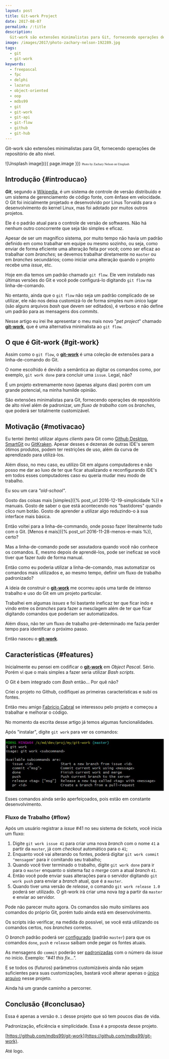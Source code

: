 ```yaml
---
layout: post
title: Git-work Project
date: 2017-08-07
permalink: /:title
description:
  Git-work são extensões minimalistas para Git, fornecendo operações de repositório de alto nível.
image: /images/2017/photo-zachary-nelson-192289.jpg
tags:
  - git
  - git-work
keywords:
  - freepascal
  - fpc
  - delphi
  - lazarus
  - object-oriented
  - oop
  - mdbs99
  - git
  - git-work
  - git-api
  - git-flow
  - github
  - git-hub
---
```


Git-work são extensões minimalistas para Git, fornecendo operações de repositório de alto nível.

<!--more-->

![Unsplash image]({{ page.image }}) 
<span style="font-family: 'Bebas Neue'; font-size: 0.7em;">Photo by Zachary Nelson on Unsplash</span>

## Introdução {#introducao}

***Git***, segundo a [Wikipedia](https://pt.wikipedia.org/wiki/Git),
é um sistema de controle de versão distribuído e um sistema de gerenciamento de código fonte, com ênfase em velocidade. O Git foi inicialmente projetado e desenvolvido por Linus Torvalds para o desenvolvimento do kernel Linux, mas foi adotado por muitos outros projetos.

Ele é o padrão atual para o controle de versão de softwares. Não há nenhum outro concorrente que seja tão simples e eficaz.

Apesar de ser um magnífico sistema, por muito tempo não havia um padrão definido em como trabalhar em equipe ou mesmo sozinho, ou seja, como enviar de forma eficiente uma alteração feita por você; como ser eficaz ao trabalhar com *branches*; se devemos trabalhar diretamente no `master` ou em *branches* secundários; como iniciar uma alteração quando o projeto recebe uma *issue*, etc.

Hoje em dia temos um padrão chamado `git flow`. Ele vem instalado nas últimas versões do Git e você pode configurá-lo digitando `git flow` na linha-de-comando.

No entanto, ainda que o `git flow` não seja um padrão complicado de se utilizar, ele não nos deixa customizá-lo de forma simples num único lugar (são alguns arquivos *bash* que devem ser editados), é verboso e não define um padrão para as mensagens dos *commits*.

Nesse artigo eu irei lhe apresentar o meu mais novo "*pet project*" chamado [**git-work**](https://github.com/mdbs99/git-work), que é uma alternativa minimalista ao `git flow`.

## O que é Git-work {#git-work}

Assim como o `git flow`, o [**git-work**](https://github.com/mdbs99/git-work) é uma coleção de extensões para a linha-de-comando do Git.

O nome escolhido é devido a semântica ao digitar os comandos como, por exemplo, `git work done` para concluir uma `issue`. Legal, não?

É um projeto extremamente novo (apenas alguns dias) porém com um grande potencial, na minha humilde opinião.

São extensões minimalistas para Git, fornecendo operações de repositório de alto nível além de padronizar, um *fluxo de trabalho* com os *branches*, que poderá ser totalmente customizável.

## Motivação {#motivacao}

Eu tentei (tento) utilizar alguns *clients* para Git como [Github Desktop](https://desktop.github.com/), [SmartGit](http://www.syntevo.com/smartgit/) ou [GitKraken](https://www.gitkraken.com/). Apesar desses e dezenas de outras IDE's serem ótimos produtos, podem ter restrições de uso, além da curva de aprendizado para utilizá-los.

Além disso, no meu caso, eu utilizo Git em alguns computadores e não posso me dar ao luxo de ter que ficar atualizando e reconfigurando IDE's em todos esses computadores caso eu queria mudar meu modo de trabalho.

Eu sou um cara *"old-school"*.

Gosto das coisas mais [simples]({% post_url 2016-12-19-simplicidade %}) e manuais. Gosto de saber o que está acontecendo nos "bastidores" quando clico num botão. Gosto de aprender a utilizar algo reduzindo-o à sua interface mais básica. 

Então voltei para a linha-de-commando, onde posso fazer literalmente tudo com o Git. [Menos é mais]({% post_url 2016-11-28-menos-e-mais %}), certo?

Mas a linha-de-comando pode ser assutadora quando você não conhece os comandos. E, mesmo depois de aprendê-los, pode ser ineficaz se você tiver que fazer *tudo* de forma manual.

Então como eu poderia utilizar a linha-de-comando, mas automatizar os comandos mais utilizados e, ao mesmo tempo, definir um fluxo de trabalho padronizado?

A ideia de construir o [**git-work**](https://github.com/mdbs99/git-work) me ocorreu após uma tarde de intenso trabalho e uso do Git em um projeto particular.

Trabalhei em algumas *issues* e foi bastante ineficaz ter que ficar indo e vindo entre os *branches* para fazer a mesclagem além de ter que ficar digitando comandos que poderiam ser automatizados.

Além disso, não ter um fluxo de trabalho pré-determinado me fazia perder tempo para identificar o próximo passo.

Então nasceu o [**git-work**](https://github.com/mdbs99/git-work).

## Características {#features}

Inicialmente eu pensei em codificar o [**git-work**](https://github.com/mdbs99/git-work) em *Object Pascal*. Sério. Porém vi que o mais simples a fazer seria utilizar *Bash scripts*.

O Git é bem integrado com *Bash* então... Por quê não?

Criei o projeto no Github, codifiquei as primeiras características e subi os fontes.

Então meu amigo [Fabrício Cabral](https://github.com/fabriciofx/) se interessou pelo projeto e começou a trabalhar e melhorar o código.

No momento da escrita desse artigo já temos algumas funcionalidades.

Após "instalar", digite `git work` para ver os comandos:

![git-work](/images/2017/git-work-1.jpg)

Esses comandos ainda serão aperfeiçoados, pois estão em constante desenvolvimento.

### Fluxo de Trabalho {#flow}

Após um usuário registrar a *issue* #41 no seu sistema de *tickets*, você inicia um fluxo:

1. Digite `git work issue 41` para criar uma nova *branch* com o nome `41` a partir da `master`, já com *checkout* automático para o `41`;
2. Enquanto você vai alterando os fontes, poderá digitar `git work commit "mensagem"` para ir comitando seu trabalho;
3. Quando você tiver terminado o trabalho, digite `git work done` para ir para o `master` enquanto o sistema faz o *merge* com a atual *branch* `41`.
4. Então você pode enviar suas alterações para o servidor digitando `git work push` para enviar a *branch* atual, que é a `master`.
5. Quando tiver uma versão de *release*, o comando `git work release 1.0` poderá ser utilizado. O git-work irá criar uma nova *tag* a partir da `master` e enviar ao servidor.

Pode não parecer muito agora. Os comandos são muito similares aos comandos do próprio Git, porém tudo ainda está em desenvolvimento.

Os scripts irão verificar, na medida do possível, se você está utilizando os comandos certos, nos *branches* corretos.

O *branch* padrão poderá ser [configurado](https://github.com/mdbs99/git-work/issues/9) (padrão `master`) para que os comandos `done`, `push` e `release` saibam onde pegar os fontes atuais.

As mensagens do `commit` poderão ser [padronizadas](https://github.com/mdbs99/git-work/issues/8) com o número da *issue* no início. Exemplo: *"#41 this fix...".*

E se todos os (futuros) parâmetros customizáveis ainda não sejam suficientes para suas customizações, bastará você alterar apenas o [único arquivo](https://github.com/mdbs99/git-work/blob/master/git-work.sh) nesse projeto.

Ainda há um grande caminho a percorrer.

## Conclusão {#conclusao}

Essa é apenas a versão `0.1` desse projeto que só tem poucos dias de vida.

Padronização, eficiência e simplicidade. Essa é a proposta desse projeto.

[https://github.com/mdbs99/git-work](https://github.com/mdbs99/git-work).

Até logo.
